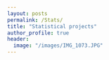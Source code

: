 ```yaml
---
layout: posts
permalink: /Stats/
title: "Statistical projects"
author_profile: true
header:
  image: "/images/IMG_1073.JPG"
---
```



